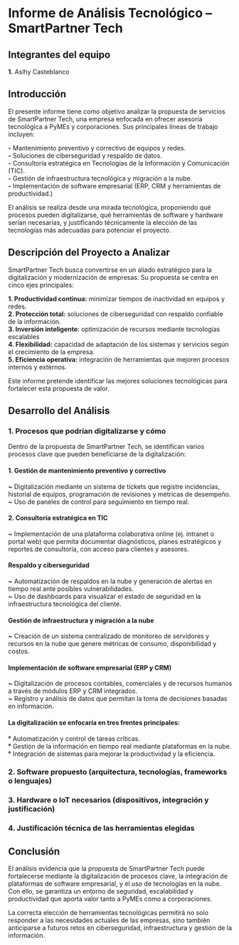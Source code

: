 # Informe de Análisis Tecnológico – SmartPartner Tech
## Integrantes del equipo

**1.** Aslhy Casteblanco 

## Introducción

El presente informe tiene como objetivo analizar la propuesta de servicios de SmartPartner Tech, una empresa enfocada en ofrecer asesoría tecnológica a PyMEs y corporaciones. Sus principales líneas de trabajo incluyen:<br>

**-** Mantenimiento preventivo y correctivo de equipos y redes.<br>
**-** Soluciones de ciberseguridad y respaldo de datos.<br>
**-** Consultoría estratégica en Tecnologías de la Información y Comunicación (TIC).<br>
**-** Gestión de infraestructura tecnológica y migración a la nube.<br>
**-** Implementación de software empresarial (ERP, CRM y herramientas de productividad.)<br>

El análisis se realiza desde una mirada tecnológica, proponiendo qué procesos pueden digitalizarse, qué herramientas de software y hardware serían necesarias, y justificando técnicamente la elección de las tecnologías más adecuadas para potenciar el proyecto.

## Descripción del Proyecto a Analizar

SmartPartner Tech busca convertirse en un aliado estratégico para la digitalización y modernización de empresas. Su propuesta se centra en cinco ejes principales: <br>

**1. Productividad continua:** minimizar tiempos de inactividad en equipos y redes.<br>
**2. Protección total:** soluciones de ciberseguridad con respaldo confiable de la información.<br>
**3. Inversión inteligente:** optimización de recursos mediante tecnologías escalables<br>
**4. Flexibilidad:** capacidad de adaptación de los sistemas y servicios según el crecimiento de la empresa.<br>
**5. Eficiencia operativa:** integración de herramientas que mejoren procesos internos y externos.<br>

Este informe pretende identificar las mejores soluciones tecnológicas para fortalecer esta propuesta de valor.

## Desarrollo del Análisis
### 1. Procesos que podrían digitalizarse y cómo

Dentro de la propuesta de SmartPartner Tech, se identifican varios procesos clave que pueden beneficiarse de la digitalización:<br>

#### 1. Gestión de mantenimiento preventivo y correctivo

**~** Digitalización mediante un sistema de tickets que registre incidencias, historial de equipos, programación de revisiones y métricas de desempeño.<br>
**~** Uso de paneles de control para seguimiento en tiempo real.<br>

#### 2. Consultoría estratégica en TIC

**~** Implementación de una plataforma colaborativa online (ej. intranet o portal web) que permita documentar diagnósticos, planes estratégicos y reportes de consultoría, con acceso para clientes y asesores.

#### Respaldo y ciberseguridad

**~** Automatización de respaldos en la nube y generación de alertas en tiempo real ante posibles vulnerabilidades.<br>
**~** Uso de dashboards para visualizar el estado de seguridad en la infraestructura tecnológica del cliente.<br>

#### Gestión de infraestructura y migración a la nube

**~** Creación de un sistema centralizado de monitoreo de servidores y recursos en la nube que genere métricas de consumo, disponibilidad y costos.<br>

#### Implementación de software empresarial (ERP y CRM)

**~** Digitalización de procesos contables, comerciales y de recursos humanos a través de módulos ERP y CRM integrados.<br>
**~** Registro y análisis de datos que permitan la toma de decisiones basadas en información.<br>

#### La digitalización se enfocaría en tres frentes principales:

**°** Automatización y control de tareas críticas.<br>
**°** Gestión de la información en tiempo real mediante plataformas en la nube.<br>
**°** Integración de sistemas para mejorar la productividad y la eficiencia.<br>

### 2. Software propuesto (arquitectura, tecnologías, frameworks o lenguajes)


### 3. Hardware o IoT necesarios (dispositivos, integración y justificación)

### 4. Justificación técnica de las herramientas elegidas

## Conclusión

El análisis evidencia que la propuesta de SmartPartner Tech puede fortalecerse mediante la digitalización de procesos clave, la integración de plataformas de software empresarial, y el uso de tecnologías en la nube. Con ello, se garantiza un entorno de seguridad, escalabilidad y productividad que aporta valor tanto a PyMEs como a corporaciones.
<br>

La correcta elección de herramientas tecnológicas permitirá no solo responder a las necesidades actuales de las empresas, sino también anticiparse a futuros retos en ciberseguridad, infraestructura y gestión de la información.